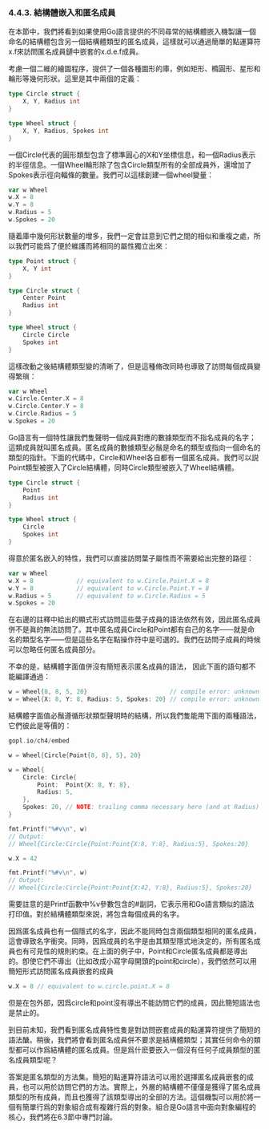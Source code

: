 ### 4.4.3. 結構體嵌入和匿名成員

在本節中，我們將看到如果使用Go語言提供的不同尋常的結構體嵌入機製讓一個命名的結構體包含另一個結構體類型的匿名成員，這樣就可以通過簡單的點運算符x.f來訪問匿名成員鏈中嵌套的x.d.e.f成員。

考慮一個二維的繪圖程序，提供了一個各種圖形的庫，例如矩形、橢圓形、星形和輪形等幾何形狀。這里是其中兩個的定義：

```Go
type Circle struct {
	X, Y, Radius int
}

type Wheel struct {
	X, Y, Radius, Spokes int
}
```

一個Circle代表的圓形類型包含了標準圓心的X和Y坐標信息，和一個Radius表示的半徑信息。一個Wheel輪形除了包含Circle類型所有的全部成員外，還增加了Spokes表示徑向輻條的數量。我們可以這樣創建一個wheel變量：

```Go
var w Wheel
w.X = 8
w.Y = 8
w.Radius = 5
w.Spokes = 20
```

隨着庫中幾何形狀數量的增多，我們一定會註意到它們之間的相似和重複之處，所以我們可能爲了便於維護而將相同的屬性獨立出來：

```Go
type Point struct {
	X, Y int
}

type Circle struct {
	Center Point
	Radius int
}

type Wheel struct {
	Circle Circle
	Spokes int
}
```

這樣改動之後結構體類型變的清晰了，但是這種脩改同時也導致了訪問每個成員變得繁瑣：

```Go
var w Wheel
w.Circle.Center.X = 8
w.Circle.Center.Y = 8
w.Circle.Radius = 5
w.Spokes = 20
```

Go語言有一個特性讓我們隻聲明一個成員對應的數據類型而不指名成員的名字；這類成員就叫匿名成員。匿名成員的數據類型必鬚是命名的類型或指向一個命名的類型的指針。下面的代碼中，Circle和Wheel各自都有一個匿名成員。我們可以説Point類型被嵌入了Circle結構體，同時Circle類型被嵌入了Wheel結構體。

```Go
type Circle struct {
	Point
	Radius int
}

type Wheel struct {
	Circle
	Spokes int
}
```

得意於匿名嵌入的特性，我們可以直接訪問葉子屬性而不需要給出完整的路徑：

```Go
var w Wheel
w.X = 8            // equivalent to w.Circle.Point.X = 8
w.Y = 8            // equivalent to w.Circle.Point.Y = 8
w.Radius = 5       // equivalent to w.Circle.Radius = 5
w.Spokes = 20
```

在右邊的註釋中給出的顯式形式訪問這些葉子成員的語法依然有效，因此匿名成員併不是眞的無法訪問了。其中匿名成員Circle和Point都有自己的名字——就是命名的類型名字——但是這些名字在點操作符中是可選的。我們在訪問子成員的時候可以忽略任何匿名成員部分。

不幸的是，結構體字面值併沒有簡短表示匿名成員的語法， 因此下面的語句都不能編譯通過：

```Go
w = Wheel{8, 8, 5, 20}                       // compile error: unknown fields
w = Wheel{X: 8, Y: 8, Radius: 5, Spokes: 20} // compile error: unknown fields
```

結構體字面值必鬚遵循形狀類型聲明時的結構，所以我們隻能用下面的兩種語法，它們彼此是等價的：

```Go
gopl.io/ch4/embed

w = Wheel{Circle{Point{8, 8}, 5}, 20}

w = Wheel{
	Circle: Circle{
		Point:  Point{X: 8, Y: 8},
		Radius: 5,
	},
	Spokes: 20, // NOTE: trailing comma necessary here (and at Radius)
}

fmt.Printf("%#v\n", w)
// Output:
// Wheel{Circle:Circle{Point:Point{X:8, Y:8}, Radius:5}, Spokes:20}

w.X = 42

fmt.Printf("%#v\n", w)
// Output:
// Wheel{Circle:Circle{Point:Point{X:42, Y:8}, Radius:5}, Spokes:20}
```

需要註意的是Printf函數中%v參數包含的#副詞，它表示用和Go語言類似的語法打印值。對於結構體類型來説，將包含每個成員的名字。

因爲匿名成員也有一個隱式的名字，因此不能同時包含兩個類型相同的匿名成員，這會導致名字衝突。同時，因爲成員的名字是由其類型隱式地決定的，所有匿名成員也有可見性的規則約束。在上面的例子中，Point和Circle匿名成員都是導出的。卽使它們不導出（比如改成小寫字母開頭的point和circle），我們依然可以用簡短形式訪問匿名成員嵌套的成員

```Go
w.X = 8 // equivalent to w.circle.point.X = 8
```

但是在包外部，因爲circle和point沒有導出不能訪問它們的成員，因此簡短語法也是禁止的。

到目前未知，我們看到匿名成員特性隻是對訪問嵌套成員的點運算符提供了簡短的語法醣。稍後，我們將會看到匿名成員併不要求是結構體類型；其實任何命令的類型都可以作爲結構體的匿名成員。但是爲什麽要嵌入一個沒有任何子成員類型的匿名成員類型呢？

答案是匿名類型的方法集。簡短的點運算符語法可以用於選擇匿名成員嵌套的成員，也可以用於訪問它們的方法。實際上，外層的結構體不僅僅是獲得了匿名成員類型的所有成員，而且也獲得了該類型導出的全部的方法。這個機製可以用於將一個有簡單行爲的對象組合成有複雜行爲的對象。組合是Go語言中面向對象編程的核心，我們將在6.3節中專門討論。

